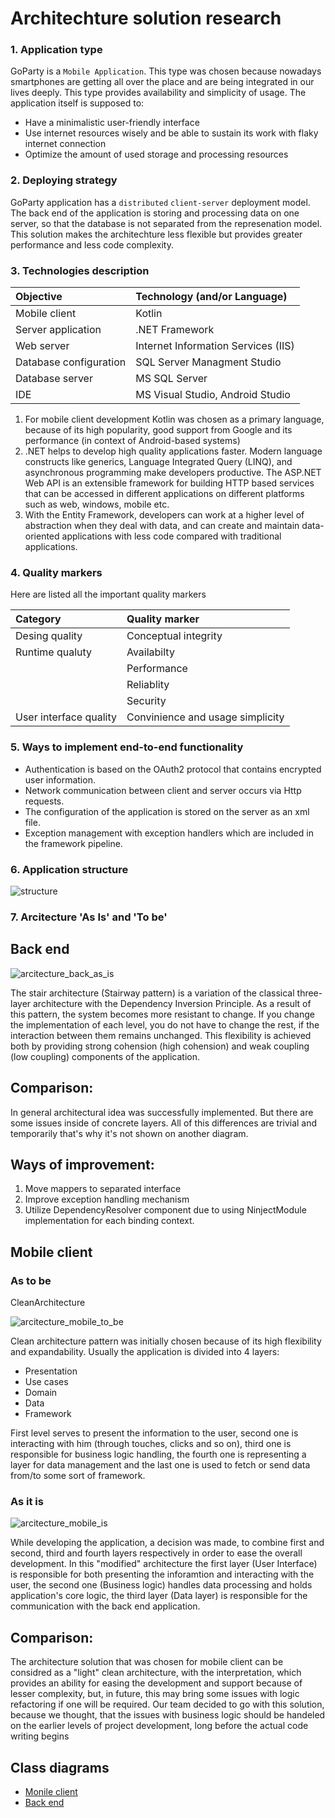 ﻿# Architechture solution research

### 1. Application type
  GoParty is a `Mobile Application`. This type was chosen because nowadays smartphones are getting all over the place and are being integrated in our lives deeply. This type provides availability and simplicity of usage.
The application itself is supposed to:
* Have a minimalistic user-friendly interface
* Use internet resources wisely and be able to sustain its work with flaky internet connection
* Optimize the amount of used storage and processing resources

### 2. Deploying strategy

  GoParty application has a `distributed` `client-server` deployment model. The back end of the application is storing and processing data on one server, so that the database is not separated from the represenation model. This solution makes the architechture less flexible but provides greater performance and  less code complexity.

### 3. Technologies description

| Objective | Technology (and/or Language) | 
|:---|:---|
|Mobile client|Kotlin|
|Server application|.NET Framework|
|Web server|Internet Information Services (IIS)|
|Database configuration|SQL Server Managment Studio|
|Database server|MS SQL Server|
|IDE|MS Visual Studio, Android Studio|

1) For mobile client development Kotlin was chosen as a primary language, because of its high popularity, good support from Google and its performance (in context of Android-based systems)
2) .NET helps to develop high quality applications faster. Modern language constructs like generics, Language Integrated Query (LINQ), and asynchronous programming make developers productive. The ASP.NET Web API is an extensible framework for building HTTP based services that can be accessed in different applications on different platforms such as web, windows, mobile etc.
3)  With the Entity Framework, developers can work at a higher level of abstraction when they deal with data, and can create and maintain data-oriented applications with less code compared with traditional applications.

### 4. Quality markers
Here are listed all the important  quality markers

| Category |  Quality marker| 
|:---|:---|
|Desing quality|Conceptual integrity|
|Runtime qualuty|Availabilty|
||Performance|
||Reliablity|
||Security|
|User interface quality|Convinience and usage simplicity|

### 5. Ways to implement end-to-end functionality
* Authentication is based on the OAuth2 protocol that contains encrypted user information.
* Network communication between client and server occurs via Http requests.
* The configuration of the application is stored on the server as an xml file.
* Exception management with exception handlers which are included in the framework pipeline.
### 6. Application structure
![structure](https://github.com/NasterVill/GoParty/blob/master/Resources/Diagrams/Architecture/Structure.PNG)
### 7. Arcitecture 'As Is' and 'To be'

## Back end
![arcitecture_back_as_is](https://github.com/NasterVill/GoParty/blob/master/Resources/Diagrams/Architecture/Architecture(Back%20end).PNG)

  The stair architecture (Stairway pattern) is a variation of the classical three-layer architecture with the Dependency Inversion Principle. As a result of this pattern, the system becomes more resistant to change. If you change the implementation of each level, you do not have to change the rest, if the interaction between them remains unchanged. This flexibility is achieved both by providing strong cohension (high cohension) and weak coupling (low coupling) components of the application.
  
## Comparison:
  In general architectural idea was successfully implemented. But there are some issues inside of concrete layers. All of this differences are trivial and temporarily that's why it's not shown on another diagram. 
  
## Ways of improvement:
  1. Move mappers to separated interface 
  2. Improve exception handling mechanism
  3. Utilize DependencyResolver component due to using NinjectModule implementation for each binding context.
  
## Mobile client

### As to be

CleanArchitecture

![arcitecture_mobile_to_be](https://github.com/NasterVill/GoParty/blob/master/Resources/Diagrams/Architecture/Clean%20Architecture%20(Front%20end).jpg)

Clean architecture pattern was initially chosen because of its high flexibility and expandability. Usually the application is divided into 4 layers: 
* Presentation
* Use cases
* Domain
* Data
* Framework

First level serves to present the information to the user, second one is interacting with him (through touches, clicks and so on), third one is responsible for business logic handling, the fourth one is representing a layer for data management  and the last one is used to fetch or send data from/to some sort of framework.

### As it is

![arcitecture_mobile_is](https://github.com/NasterVill/GoParty/blob/master/Resources/Diagrams/Architecture/Architecture(Front%20end).PNG)

While developing the application, a decision was made, to combine first and second, third and fourth layers respectively in order to ease the overall development. In this "modified" architecture the first layer (User Interface) is responsible for both presenting the inforamtion and interacting with the user, the second one (Business logic) handles data processing and holds application's core logic, the third layer (Data layer) is responsible for the communication with the back end application.

## Comparison:

The architecture solution that was chosen for mobile client can be considred as a "light" clean architecture, with the interpretation, which provides an ability for easing the development and support because of lesser complexity, but, in future, this may bring some issues with logic refactoring if one will be required. Our team decided to go with this solution, because we thought, that the issues with business logic should be handeled on the earlier levels of project development, long before the actual code writing begins

## Class diagrams

* [Monile client](https://github.com/NasterVill/GoParty/blob/master/Resources/Diagrams/Class/Mobile_Client_Diagram.png)
* [Back end](https://github.com/NasterVill/GoParty/blob/master/Resources/Diagrams/Class/Back_end_Diagram.PNG)
